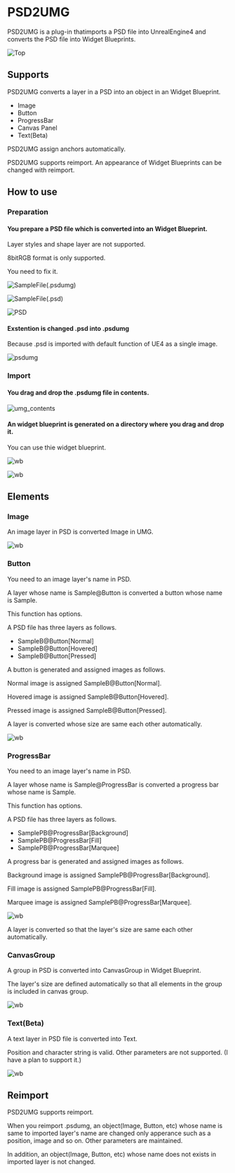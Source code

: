 
# PSD2UMG

PSD2UMG is a plug-in thatimports a PSD file into UnrealEngine4 and converts the PSD file into Widget Blueprints.

![Top](img/Title.png)

## Supports

PSD2UMG converts a layer in a PSD into an object in an Widget Blueprint.

- Image
- Button
- ProgressBar
- Canvas Panel
- Text(Beta)

PSD2UMG assign anchors automatically.

PSD2UMG supports reimport. An appearance of Widget Blueprints can be changed with reimport.

## How to use

### Preparation

#### You prepare a PSD file which is converted into an Widget Blueprint.

Layer styles and shape layer are not supported.

8bitRGB format is only supported.

You need to fix it.

![SampleFile(.psdumg)](sample/SamplePSD.psdumg)

![SampleFile(.psd)](sample/SamplePSD.psd)

![PSD](img/psd.png)

#### Exstention is changed .psd into .psdumg

Because .psd is imported with default function of UE4 as a single image.

![psdumg](img/psdumg.png)

### Import

#### You drag and drop the .psdumg file in contents.

![umg_contents](img/umg_contents.png)

#### An widget blueprint is generated on a directory where you drag and drop it.

You can use thie widget blueprint.

![wb](img/wb_contents.png)

![wb](img/wb_ss.png)

## Elements

### Image

An image layer in PSD is converted Image in UMG.

![wb](img/Desc_Image.png)

### Button

You need to an image layer's name in PSD.

A layer whose name is Sample@Button is converted a button whose name is Sample.

This function has options.

A PSD file has three layers as follows.

- SampleB@Button[Normal]
- SampleB@Button[Hovered]
- SampleB@Button[Pressed]

A button is generated and assigned images as follows.

Normal image is assigned SampleB@Button[Normal].

Hovered image is assigned SampleB@Button[Hovered].

Pressed image is assigned SampleB@Button[Pressed].

A layer is converted whose size are same each other automatically.

![wb](img/Desc_Button.png)

### ProgressBar

You need to an image layer's name in PSD.

A layer whose name is Sample@ProgressBar is converted a progress bar whose name is Sample.

This function has options.

A PSD file has three layers as follows.

- SamplePB@ProgressBar[Background]
- SamplePB@ProgressBar[Fill]
- SamplePB@ProgressBar[Marquee]

A progress bar is generated and assigned images as follows.

Background image is assigned SamplePB@ProgressBar[Background].

Fill image is assigned SamplePB@ProgressBar[Fill].

Marquee image is assigned SamplePB@ProgressBar[Marquee].

![wb](img/Desc_ProgressBar.png)

A layer is converted so that the layer's size are same each other automatically.
 
### CanvasGroup

A group in PSD is converted into CanvasGroup in Widget Blueprint.

The layer's size are defined automatically so that all elements in the group is included in canvas group.

![wb](img/Desc_Group.png)

### Text(Beta)

A text layer in PSD file is converted into Text.

Position and character string is valid.
Other parameters are not supported. (I have a plan to support it.)

![wb](img/Desc_Text.png)

## Reimport

PSD2UMG supports reimport.

When you reimport .psdumg, an object(Image, Button, etc) whose name is same to imported layer's name are changed only apperance such as a position, image and so on. Other parameters are maintained.

In addition, an object(Image, Button, etc) whose name does not exists in imported layer is not changed.
